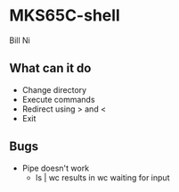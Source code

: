 # MKS65C-shell
Bill Ni

## What can it do
* Change directory
* Execute commands
* Redirect using > and <
* Exit

## Bugs
* Pipe doesn't work
  * ls | wc results in wc waiting for input
  
